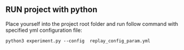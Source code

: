 ## **RUN project with python**

Place yourself into the project root folder and run follow command with specified yml configuration file: 

` python3 experiment.py --config  replay_config_param.yml
`
